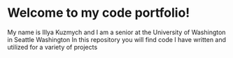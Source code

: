 # Welcome to my code portfolio!
My name is Illya Kuzmych and I am a senior at the University of Washington in Seattle Washington
In this repository you will find code I have written and utilized for a variety of projects
